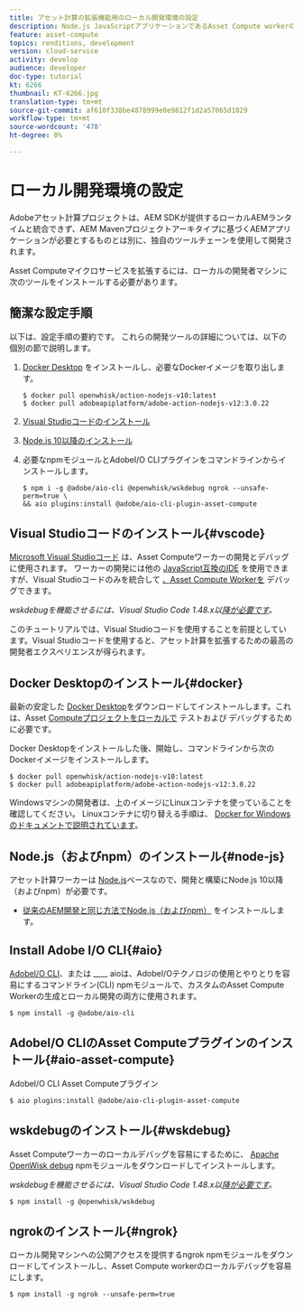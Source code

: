 ```yaml
---
title: アセット計算の拡張機能用のローカル開発環境の設定
description: Node.js JavaScriptアプリケーションであるAsset Compute workerの開発には、Node.jsや様々なnpmモジュール、Docker DesktopやMicrosoft Visual Studioコードなど、従来のAEMの開発とは異なる特定の開発ツールが必要です。
feature: asset-compute
topics: renditions, development
version: cloud-service
activity: develop
audience: developer
doc-type: tutorial
kt: 6266
thumbnail: KT-6266.jpg
translation-type: tm+mt
source-git-commit: af610f338be4878999e0e9812f1d2a57065d1829
workflow-type: tm+mt
source-wordcount: '478'
ht-degree: 0%

---
```



# ローカル開発環境の設定

Adobeアセット計算プロジェクトは、AEM SDKが提供するローカルAEMランタイムと統合できず、AEM Mavenプロジェクトアーキタイプに基づくAEMアプリケーションが必要とするものとは別に、独自のツールチェーンを使用して開発されます。

Asset Computeマイクロサービスを拡張するには、ローカルの開発者マシンに次のツールをインストールする必要があります。

## 簡潔な設定手順

以下は、設定手順の要約です。 これらの開発ツールの詳細については、以下の個別の節で説明します。

1. [Docker Desktop](https://www.docker.com/products/docker-desktop) をインストールし、必要なDockerイメージを取り出します。

   ```
   $ docker pull openwhisk/action-nodejs-v10:latest
   $ docker pull adobeapiplatform/adobe-action-nodejs-v12:3.0.22
   ```

1. [Visual Studioコードのインストール](https://code.visualstudio.com/download)
1. [Node.js 10以降のインストール](../../local-development-environment/development-tools.md#node-js)
1. 必要なnpmモジュールとAdobeI/O CLIプラグインをコマンドラインからインストールします。

   ```
   $ npm i -g @adobe/aio-cli @openwhisk/wskdebug ngrok --unsafe-perm=true \
   && aio plugins:install @adobe/aio-cli-plugin-asset-compute
   ```

## Visual Studioコードのインストール{#vscode}

[Microsoft Visual Studioコード](https://code.visualstudio.com/download) は、Asset Computeワーカーの開発とデバッグに使用されます。 ワーカーの開発には他の [JavaScript互換のIDE](../../local-development-environment/development-tools.md#set-up-the-development-ide) を使用できますが、Visual Studioコードのみを統合して [、Asset Compute Workerを](../test-debug/debug.md) デバッグできます。

_wskdebugを機能させるには、Visual Studio Code 1.48.x以[降が必要です](#wskdebug)。_

このチュートリアルでは、Visual Studioコードを使用することを前提としています。Visual Studioコードを使用すると、アセット計算を拡張するための最高の開発者エクスペリエンスが得られます。

## Docker Desktopのインストール{#docker}

最新の安定した [Docker Desktop](https://www.docker.com/products/docker-desktop)をダウンロードしてインストールします。これは、Asset [Computeプロジェクトをローカルで](../test-debug/test.md) テストおよび [](../test-debug/debug.md) デバッグするために必要です。

Docker Desktopをインストールした後、開始し、コマンドラインから次のDockerイメージをインストールします。

```
$ docker pull openwhisk/action-nodejs-v10:latest
$ docker pull adobeapiplatform/adobe-action-nodejs-v12:3.0.22
```

Windowsマシンの開発者は、上のイメージにLinuxコンテナを使っていることを確認してください。 Linuxコンテナに切り替える手順は、 [Docker for Windowsのドキュメントで説明されています](https://docs.docker.com/docker-for-windows/)。

## Node.js（およびnpm）のインストール{#node-js}

アセット計算ワーカーは [Node.js](https://nodejs.org/)ベースなので、開発と構築にNode.js 10以降（およびnpm）が必要です。

+ [従来のAEM開発と同じ方法でNode.js（およびnpm）](../../local-development-environment/development-tools.md#node-js) をインストールします。

## Install Adobe I/O CLI{#aio}

[AdobeI/O CLI](../../local-development-environment/development-tools.md#aio-cli)、または ____ aioは、AdobeI/Oテクノロジの使用とやりとりを容易にするコマンドライン(CLI) npmモジュールで、カスタムのAsset Compute Workerの生成とローカル開発の両方に使用されます。

```
$ npm install -g @adobe/aio-cli
```

## AdobeI/O CLIのAsset Computeプラグインのインストール{#aio-asset-compute}

AdobeI/O CLI Asset Computeプラグイン [](https://github.com/adobe/aio-cli-plugin-asset-compute)

```
$ aio plugins:install @adobe/aio-cli-plugin-asset-compute
```

## wskdebugのインストール{#wskdebug}

Asset Computeワーカーのローカルデバッグを容易にするために、 [Apache OpenWisk debug](https://www.npmjs.com/package/@openwhisk/wskdebug) npmモジュールをダウンロードしてインストールします。

_wskdebugを機能させるには、Visual Studio Code 1.48.x以[降が必要です](#wskdebug)。_

```
$ npm install -g @openwhisk/wskdebug
```

## ngrokのインストール{#ngrok}

ローカル開発マシンへの公開アクセスを提供するngrok [](https://www.npmjs.com/package/ngrok) npmモジュールをダウンロードしてインストールし、Asset Compute workerのローカルデバッグを容易にします。

```
$ npm install -g ngrok --unsafe-perm=true
```
